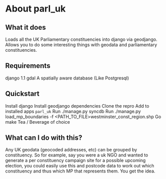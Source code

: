 About parl_uk
===================

What it does
------------

Loads all the UK Parliamentary constituencies into django via
geodjango. Allows you to do some interesting things with geodata
and parliamentary constituencies.

Requirements
------------
django 1.1
gdal
A spatially aware database (Like Postgresql)

Quickstart
----------
Install django
Install geodjango dependencies
Clone the repro
Add to installed apps `parl_uk`
Run ./manage.py syncdb
Run ./manage.py load_mp_boundaries -f <PATH_TO_FILE>westminster_const_region.shp
Go make Tea / Beverage of choice

What can I do with this?
-----------------------
Any UK geodata (geocoded addresses, etc) can be grouped by constituency. So for example, say you were a uk NGO and wanted to generate a per constituency campaign site for a possible upcoming election, you could easily use this and postcode data to work out which constituency and thus which MP that represents them. You get the idea.









